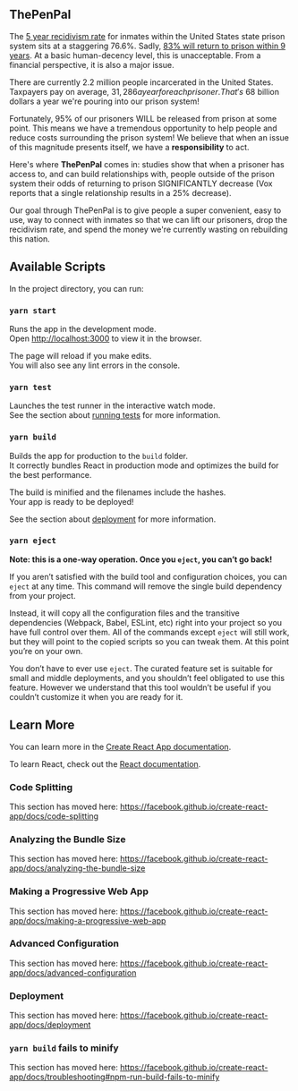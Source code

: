 ## ThePenPal

The [5 year recidivism rate](https://www.fromprisoncellstophd.org/volunteer.html) for inmates within the United States state prison system sits at a staggering 76.6%. Sadly, [83% will return to prison within 9 years](https://www.bjs.gov/content/pub/pdf/18upr9yfup0514.pdf). At a basic human-decency level, this is unacceptable. From a financial perspective, it is also a major issue.

There are currently 2.2 million people incarcerated in the United States. Taxpayers pay on average, $31,286 a year for each prisoner. That's ~$68 billion dollars a year we're pouring into our prison system! 

Fortunately, 95% of our prisoners WILL be released from prison at some point. This means we have a tremendous opportunity to help people and reduce costs surrounding the prison system! We believe that when an issue of this magnitude presents itself, we have a **responsibility** to act. 

Here's where **ThePenPal** comes in: studies show that when a prisoner has access to, and can build relationships with, people outside of the prison system their odds of returning to prison SIGNIFICANTLY decrease (Vox reports that a single relationship results in a 25% decrease).

Our goal through ThePenPal is to give people a super convenient, easy to use, way to connect with inmates so that we can lift our prisoners, drop the recidivism rate, and spend the money we're currently wasting on rebuilding this nation. 

## Available Scripts

In the project directory, you can run:

### `yarn start`

Runs the app in the development mode.<br />
Open [http://localhost:3000](http://localhost:3000) to view it in the browser.

The page will reload if you make edits.<br />
You will also see any lint errors in the console.

### `yarn test`

Launches the test runner in the interactive watch mode.<br />
See the section about [running tests](https://facebook.github.io/create-react-app/docs/running-tests) for more information.

### `yarn build`

Builds the app for production to the `build` folder.<br />
It correctly bundles React in production mode and optimizes the build for the best performance.

The build is minified and the filenames include the hashes.<br />
Your app is ready to be deployed!

See the section about [deployment](https://facebook.github.io/create-react-app/docs/deployment) for more information.

### `yarn eject`

**Note: this is a one-way operation. Once you `eject`, you can’t go back!**

If you aren’t satisfied with the build tool and configuration choices, you can `eject` at any time. This command will remove the single build dependency from your project.

Instead, it will copy all the configuration files and the transitive dependencies (Webpack, Babel, ESLint, etc) right into your project so you have full control over them. All of the commands except `eject` will still work, but they will point to the copied scripts so you can tweak them. At this point you’re on your own.

You don’t have to ever use `eject`. The curated feature set is suitable for small and middle deployments, and you shouldn’t feel obligated to use this feature. However we understand that this tool wouldn’t be useful if you couldn’t customize it when you are ready for it.

## Learn More

You can learn more in the [Create React App documentation](https://facebook.github.io/create-react-app/docs/getting-started).

To learn React, check out the [React documentation](https://reactjs.org/).

### Code Splitting

This section has moved here: https://facebook.github.io/create-react-app/docs/code-splitting

### Analyzing the Bundle Size

This section has moved here: https://facebook.github.io/create-react-app/docs/analyzing-the-bundle-size

### Making a Progressive Web App

This section has moved here: https://facebook.github.io/create-react-app/docs/making-a-progressive-web-app

### Advanced Configuration

This section has moved here: https://facebook.github.io/create-react-app/docs/advanced-configuration

### Deployment

This section has moved here: https://facebook.github.io/create-react-app/docs/deployment

### `yarn build` fails to minify

This section has moved here: https://facebook.github.io/create-react-app/docs/troubleshooting#npm-run-build-fails-to-minify
